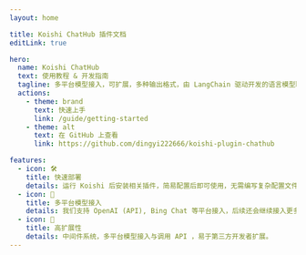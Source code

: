 ```yaml
---
layout: home

title: Koishi ChatHub 插件文档 
editLink: true

hero:
  name: Koishi ChatHub
  text: 使用教程 & 开发指南
  tagline: 多平台模型接入，可扩展，多种输出格式，由 LangChain 驱动开发的语言模型聊天服务的 Koishi 插件
  actions:
    - theme: brand
      text: 快速上手
      link: /guide/getting-started
    - theme: alt
      text: 在 GitHub 上查看
      link: https://github.com/dingyi222666/koishi-plugin-chathub

features:
  - icon: 🛠️
    title: 快速部署 
    details: 运行 Koishi 后安装相关插件，简易配置后即可使用，无需编写复杂配置文件。
  - icon: 🌻
    title: 多平台模型接入
    details: 我们支持 OpenAI (API), Bing Chat 等平台接入，后续还会继续接入更多平台。
  - icon: 🔩
    title: 高扩展性
    details: 中间件系统，多平台模型接入与调用 API ，易于第三方开发者扩展。
---
```

